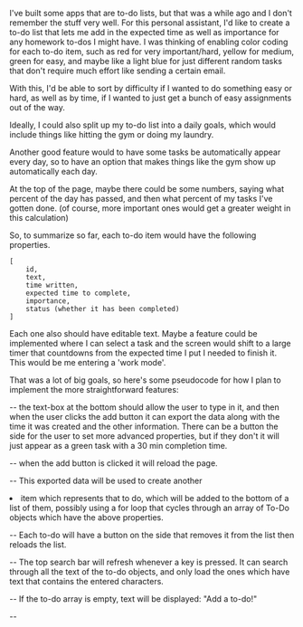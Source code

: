 I've built some apps that are to-do lists, but that was a while ago and I don't remember the stuff very well.
For this personal assistant, I'd like to create a to-do list that lets me add in the expected time as well as importance for any homework to-dos I might have. I was thinking of enabling color coding for each to-do item, such as red for very important/hard, yellow for medium, green for easy, and maybe like a light blue for just different random tasks that don't require much effort like sending a certain email. 

With this, I'd be able to sort by difficulty if I wanted to do something easy or hard, as well as by time, if I wanted to just get a bunch of easy assignments out of the way.

Ideally, I could also split up my to-do list into a daily goals, which would include things like hitting the gym or doing my laundry.

Another good feature would to have some tasks be automatically appear every day, so to have an option that makes things like the gym show up automatically each day.

At the top of the page, maybe there could be some numbers, saying what percent of the day has passed, and then what percent of my tasks I've gotten done. (of course, more important ones would get a greater weight in this calculation)

So, to summarize so far, each to-do item would have the following properties.

    [
        id,
        text,
        time written,
        expected time to complete,
        importance,
        status (whether it has been completed)
    ]

Each one also should have editable text. Maybe a feature could be implemented where I can select a task and the screen would shift to a large timer that countdowns from the expected time I put I needed to finish it. This would be me entering a 'work mode'. 

That was a lot of big goals, so here's some pseudocode for how I plan to implement the more straightforward features:

-- the text-box at the bottom should allow the user to type in it, and then when the user clicks the add button it can export the data along with the time it was created and the other information. There can be a button the side for the user to set more advanced properties, but if they don't it will just appear as a green task with a 30 min completion time. 

-- when the add button is clicked it will reload the page.

-- This exported data will be used to create another <li> item which represents that to do, which will be added to the bottom of a list of them, possibly using a for loop that cycles through an array of To-Do objects which have the above properties.

--  Each to-do will have a button on the side that removes it from the list then reloads the list.

-- The top search bar will refresh whenever a key is pressed. It can search through all the text of the to-do objects, and only load the ones which have text that contains the entered characters. 

-- If the to-do array is empty, text will be displayed: "Add a to-do!"

-- 